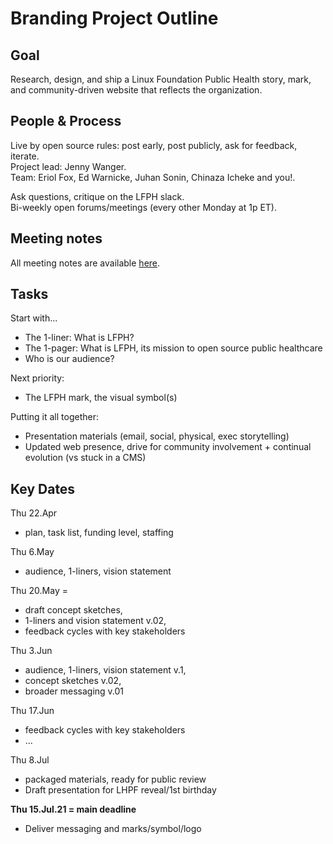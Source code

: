 # Branding Project Outline


## Goal

Research, design, and ship a Linux Foundation Public Health story, mark, and community-driven website that reflects the organization.

## People & Process

Live by open source rules: post early, post publicly, ask for feedback, iterate.  
Project lead: Jenny Wanger.   
Team: Eriol Fox, Ed Warnicke, Juhan Sonin, Chinaza Icheke and you!. 

Ask questions, critique on the LFPH slack.  
Bi-weekly open forums/meetings (every other Monday at 1p ET). 

## Meeting notes

All meeting notes are available [here](https://github.com/lfph/sig-design/blob/master/branding-task-force/meeting-notes.md).

## Tasks

Start with...
* The 1-liner: What is LFPH?
* The 1-pager: What is LFPH, its mission to open source public healthcare
* Who is our audience?

Next priority:
* The LFPH mark, the visual symbol(s)

Putting it all together:
* Presentation materials (email, social, physical, exec storytelling)
* Updated web presence, drive for community involvement + continual evolution (vs stuck in a CMS)

## Key Dates

Thu 22.Apr
* plan, task list, funding level, staffing

Thu 6.May
* audience, 1-liners, vision statement

Thu 20.May =
* draft concept sketches,
* 1-liners and vision statement v.02,
* feedback cycles with key stakeholders

Thu 3.Jun
* audience, 1-liners, vision statement v.1,
* concept sketches v.02,
* broader messaging v.01

Thu 17.Jun 
* feedback cycles with key stakeholders
* ... 

Thu 8.Jul
* packaged materials, ready for public review
* Draft presentation for LHPF reveal/1st birthday

**Thu 15.Jul.21 = main deadline**
* Deliver messaging and marks/symbol/logo

